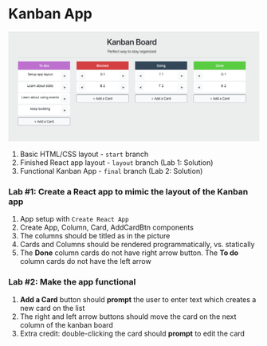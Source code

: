 # Kanban App

![Image](./kanban-app.png)

1. Basic HTML/CSS layout - `start` branch
1. Finished React app layout - `layout` branch (Lab 1: Solution)
1. Functional Kanban App - `final` branch (Lab 2: Solution)

### Lab #1: Create a React app to mimic the layout of the Kanban app
1. App setup with `Create React App`
1. Create App, Column, Card, AddCardBtn components
1. The columns should be titled as in the picture
1. Cards and Columns should be rendered programmatically, vs. statically
1. The **Done** column cards do not have right arrow button. The **To do** column cards do not have the left arrow

### Lab #2: Make the app functional
1. **Add a Card** button should **prompt** the user to enter text which creates a new card on the list
1. The right and left arrow buttons should move the card on the next column of the kanban board
1. Extra credit: double-clicking the card should **prompt** to edit the card
